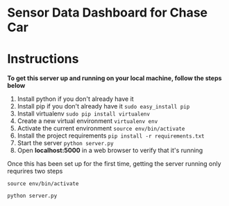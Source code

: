 # Sensor Data Dashboard for Chase Car
# Instructions
**To get this server up and running on your local machine, follow the steps below**
1) Install python if you don't already have it
2) Install pip if you don't already have it
```sudo easy_install pip```
3) Install virtualenv
```sudo pip install virtualenv```
4) Create a new virtual environment
```virtualenv env```
5) Activate the current environment
```source env/bin/activate```
6) Install the project requirements
```pip install -r requirements.txt```
7) Start the server
```python server.py```
8) Open **localhost:5000** in a web browser to verify that it's running

Once this has been set up for the first time, getting the server running only requrires two steps

```source env/bin/activate```

```python server.py```
